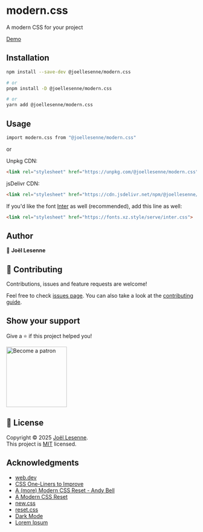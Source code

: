 # modern.css

A modern CSS for your project

[Demo](https://codepen.io/joellesenne/full/NPKEeNq)

## Installation

```sh
npm install --save-dev @joellesenne/modern.css

# or  
pnpm install -D @joellesenne/modern.css

# or
yarn add @joellesenne/modern.css
```

## Usage 

```sh
import modern.css from "@joellesenne/modern.css"
```
or 

Unpkg CDN:

```html
<link rel="stylesheet" href="https://unpkg.com/@joellesenne/modern.css" />
```

jsDelivr CDN:

```html
<link rel="stylesheet" href="https://cdn.jsdelivr.net/npm/@joellesenne/modern.css" />
```

If you'd like the font [Inter](https://rsms.me/inter) as well (recommended), add this line as well:

```html
<link rel="stylesheet" href="https://fonts.xz.style/serve/inter.css">
```

## Author

👤 **Joël Lesenne**

 

## 🤝 Contributing

Contributions, issues and feature requests are welcome!

Feel free to check [issues page](https://github.com/joellesenne/modern.css/issues). You can also take a look at the [contributing guide](https://github.com/joellesenne/modern.css/blob/main/CONTRIBUTING.md).

## Show your support

Give a ⭐️ if this project helped you!

<a href="https://www.patreon.com/joellesenne">
  <img alt="Become a patron" src="https://c5.patreon.com/external/logo/become_a_patron_button@2x.png" width="160">
</a>

## 📝 License

Copyright © 2025 [Joël Lesenne](https://github.com/joellesenne). <br />
This project is [MIT](LICENSE) licensed.

## Acknowledgments

- [web.dev](https://web.dev/)
- [CSS One-Liners to Improve](https://dev.to/alvaromontoro/css-one-liners-to-improve-almost-every-project-18m)
- [A (more) Modern CSS Reset - Andy Bell](https://andy-bell.co.uk/a-more-modern-css-reset/)
- [A Modern CSS Reset](https://www.joshwcomeau.com/css/custom-css-reset/#digit-font-smoothing)
- [new.css](https://newcss.net/)
- [reset.css](https://danburzo.ro/snippets/css-reset/)
- [Dark Mode](https://mybrowseraddon.com/dark-mode.html?v=0.5.3&p=0.5.1&type=update)
- [Lorem Ipsum](https://www.lipsum.com/feed/html)
